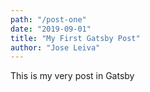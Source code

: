 ```yaml
---
path: "/post-one"
date: "2019-09-01"
title: "My First Gatsby Post"
author: "Jose Leiva"
---
```


This is my very post in Gatsby